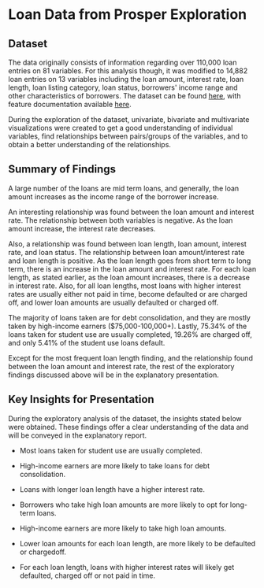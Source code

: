 # Loan Data from Prosper Exploration

## Dataset

The data originally consists of information regarding over 110,000 loan entries on 81 variables.
For this analysis though, it was modified to 14,882 loan entries on 13 variables including
the loan amount, interest rate, loan length, loan listing category, loan status, 
borrowers' income range and other characteristics of borrowers. The dataset can be found [here](https://s3.amazonaws.com/udacity-hosted-downloads/ud651/prosperLoanData.csv),
with feature documentation available [here](https://www.google.com/url?q=https://docs.google.com/spreadsheet/ccc?key%3D0AllIqIyvWZdadDd5NTlqZ1pBMHlsUjdrOTZHaVBuSlE%26usp%3Dsharing&sa=D&ust=1554484977407000).

During the exploration of the dataset, univariate, bivariate and multivariate visualizations 
were created to get a good understanding of individual variables, 
find relationships between pairs/groups of the variables, and to 
obtain a better understanding of the relationships.


## Summary of Findings

A large number of the loans are mid term loans, 
and generally, the loan amount increases as the income range of the borrower increase.

An interesting relationship was found between the loan amount and interest rate. 
The relationship between both variables is negative. 
As the loan amount increase, the interest rate decreases. 

Also, a relationship was found between loan length, 
loan amount, interest rate, and loan status.
The relationship between loan amount/interest rate and loan length is positive. 
As the loan length goes from short term to long term, 
there is an increase in the loan amount and interest rate. 
For each loan length, as stated earlier, as the loan amount increases, 
there is a decrease in interest rate. 
Also, for all loan lengths, most loans with higher interest rates are usually either not paid in time, 
become defaulted or are charged off, and lower loan amounts are usually defaulted or charged off. 

The majority of loans taken are for debt consolidation, 
and they are mostly taken by high-income earners ($75,000-100,000+). 
Lastly, 75.34% of the loans taken for student use are usually completed, 
19.26% are charged off, and only 5.41% of the student use loans default.

Except for the most frequent loan length finding, 
and the relationship found between the loan amount and interest rate, 
the rest of the exploratory findings discussed above will be in the explanatory presentation.


## Key Insights for Presentation

During the exploratory analysis of the dataset, 
the insights stated below were obtained. 
These findings offer a clear understanding of the data and will be conveyed in the explanatory report.

- Most loans taken for student use are usually completed.

- High-income earners are more likely to take loans for debt consolidation. 

- Loans with longer loan length have a higher interest rate. 

- Borrowers who take high loan amounts are more likely to opt for long-term loans. 

- High-income earners are more likely to take high loan amounts.

- Lower loan amounts for each loan length, are more likely to be defaulted or chargedoff. 

- For each loan length, loans with higher interest rates will likely get defaulted, charged off or not paid in time. 

